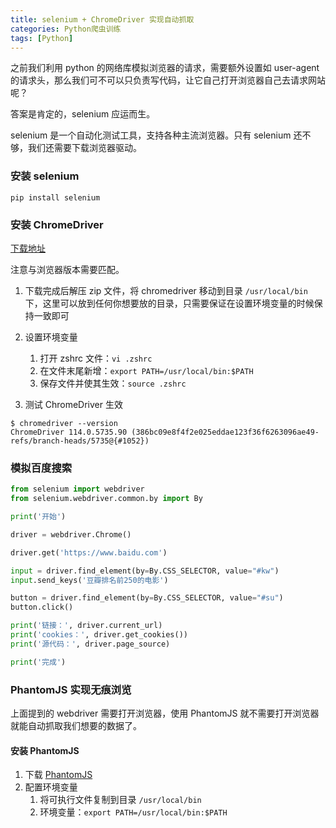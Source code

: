 ```yaml
---
title: selenium + ChromeDriver 实现自动抓取
categories: Python爬虫训练
tags: [Python]
---
```


之前我们利用 python 的网络库模拟浏览器的请求，需要额外设置如 user-agent 的请求头，那么我们可不可以只负责写代码，让它自己打开浏览器自己去请求网站呢？

答案是肯定的，selenium 应运而生。

selenium 是一个自动化测试工具，支持各种主流浏览器。只有 selenium 还不够，我们还需要下载浏览器驱动。

<!-- more -->

### 安装 selenium

```
pip install selenium
```

### 安装 ChromeDriver

[下载地址](https://sites.google.com/chromium.org/driver/downloads)

注意与浏览器版本需要匹配。

1. 下载完成后解压 zip 文件，将 chromedriver 移动到目录 `/usr/local/bin` 下，这里可以放到任何你想要放的目录，只需要保证在设置环境变量的时候保持一致即可

2. 设置环境变量
	
	1. 打开 zshrc 文件：`vi .zshrc`
	2. 在文件末尾新增：`export PATH=/usr/local/bin:$PATH`
	3. 保存文件并使其生效：`source .zshrc`

3. 测试 ChromeDriver 生效

```
$ chromedriver --version
ChromeDriver 114.0.5735.90 (386bc09e8f4f2e025eddae123f36f6263096ae49-refs/branch-heads/5735@{#1052})

```

### 模拟百度搜索

```python
from selenium import webdriver
from selenium.webdriver.common.by import By

print('开始')

driver = webdriver.Chrome()

driver.get('https://www.baidu.com')

input = driver.find_element(by=By.CSS_SELECTOR, value="#kw")
input.send_keys('豆瓣排名前250的电影')

button = driver.find_element(by=By.CSS_SELECTOR, value="#su")
button.click()

print('链接：', driver.current_url)
print('cookies：', driver.get_cookies())
print('源代码：', driver.page_source)

print('完成')
```

### PhantomJS 实现无痕浏览

上面提到的 webdriver 需要打开浏览器，使用 PhantomJS 就不需要打开浏览器就能自动抓取我们想要的数据了。

#### 安装 PhantomJS
1. 下载 [PhantomJS](https://phantomjs.org/download.html)
2. 配置环境变量
	1. 将可执行文件复制到目录 `/usr/local/bin`
	2. 环境变量：`export PATH=/usr/local/bin:$PATH`

